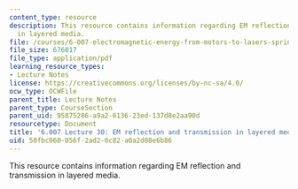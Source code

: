 ```yaml
---
content_type: resource
description: This resource contains information regarding EM reflection and transmission
  in layered media.
file: /courses/6-007-electromagnetic-energy-from-motors-to-lasers-spring-2011/50fbc060056f2ad20c82a0a2d08e6b86_MIT6_007S11_lec30.pdf
file_size: 676017
file_type: application/pdf
learning_resource_types:
- Lecture Notes
license: https://creativecommons.org/licenses/by-nc-sa/4.0/
ocw_type: OCWFile
parent_title: Lecture Notes
parent_type: CourseSection
parent_uid: 95875286-a9a2-6136-23ed-137d8e2aa90d
resourcetype: Document
title: '6.007 Lecture 30: EM reflection and transmission in layered media'
uid: 50fbc060-056f-2ad2-0c82-a0a2d08e6b86
---
```

This resource contains information regarding EM reflection and transmission in layered media.
